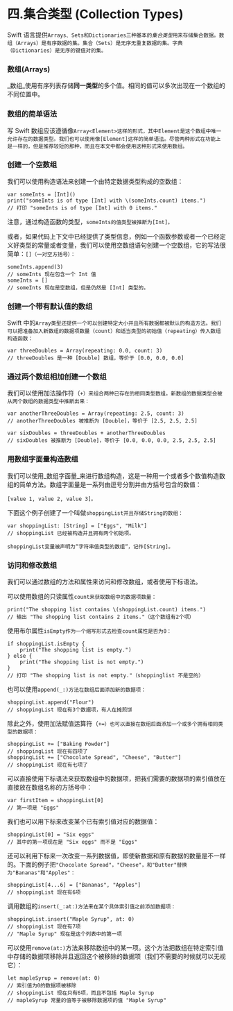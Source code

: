 # 四.集合类型 \(Collection Types\)

Swift 语言提供`Arrays、Sets和Dictionaries三种基本的`_`集合类型`_`用来存储集合数据。数组（Arrays）是有序数据的集。集合（Sets）是无序无重复数据的集。字典（Dictionaries）是无序的键值对的集。`

### 数组\(Arrays\)

_数组_使用有序列表存储**同一类型**的多个值。相同的值可以多次出现在一个数组的不同位置中。

### 数组的简单语法

写 Swift 数组应该遵循像`Array<Element>这样的形式，其中Element是这个数组中唯一允许存在的数据类型。我们也可以使用像[Element]这样的简单语法。尽管两种形式在功能上是一样的，但是推荐较短的那种，而且在本文中都会使用这种形式来使用数组。`

### 创建一个空数组

我们可以使用构造语法来创建一个由特定数据类型构成的空数组：

```
var someInts = [Int]()
print("someInts is of type [Int] with \(someInts.count) items.")
// 打印 "someInts is of type [Int] with 0 items."
```

注意，通过构造函数的类型，`someInts的值类型被推断为[Int]。`

或者，如果代码上下文中已经提供了类型信息，例如一个函数参数或者一个已经定义好类型的常量或者变量，我们可以使用空数组语句创建一个空数组，它的写法很简单：`[]（一对空方括号）：`

```
someInts.append(3)
// someInts 现在包含一个 Int 值
someInts = []
// someInts 现在是空数组，但是仍然是 [Int] 类型的。
```

### 创建一个带有默认值的数组

Swift 中的`Array类型还提供一个可以创建特定大小并且所有数据都被默认的构造方法。我们可以把准备加入新数组的数据项数量（count）和适当类型的初始值（repeating）传入数组构造函数：`

```
var threeDoubles = Array(repeating: 0.0, count: 3)
// threeDoubles 是一种 [Double] 数组，等价于 [0.0, 0.0, 0.0]
```

### 通过两个数组相加创建一个数组

我们可以使用加法操作符（`+）来组合两种已存在的相同类型数组。新数组的数据类型会被从两个数组的数据类型中推断出来：`

```
var anotherThreeDoubles = Array(repeating: 2.5, count: 3)
// anotherThreeDoubles 被推断为 [Double]，等价于 [2.5, 2.5, 2.5]

var sixDoubles = threeDoubles + anotherThreeDoubles
// sixDoubles 被推断为 [Double]，等价于 [0.0, 0.0, 0.0, 2.5, 2.5, 2.5]
```

### 用数组字面量构造数组

我们可以使用_数组字面量_来进行数组构造，这是一种用一个或者多个数值构造数组的简单方法。数组字面量是一系列由逗号分割并由方括号包含的数值：

`[value 1, value 2, value 3]。`

下面这个例子创建了一个叫做`shoppingList并且存储String的数组：`

```
var shoppingList: [String] = ["Eggs", "Milk"]
// shoppingList 已经被构造并且拥有两个初始项。
```

`shoppingList变量被声明为“字符串值类型的数组“，记作[String]。`

### 访问和修改数组

我们可以通过数组的方法和属性来访问和修改数组，或者使用下标语法。

可以使用数组的只读属性`count来获取数组中的数据项数量：`

```
print("The shopping list contains \(shoppingList.count) items.")
// 输出 "The shopping list contains 2 items."（这个数组有2个项）
```

使用布尔属性`isEmpty作为一个缩写形式去检查count属性是否为0：`

```
if shoppingList.isEmpty {
    print("The shopping list is empty.")
} else {
    print("The shopping list is not empty.")
}
// 打印 "The shopping list is not empty."（shoppinglist 不是空的）
```

也可以使用`append(_:)方法在数组后面添加新的数据项：`

```
shoppingList.append("Flour")
// shoppingList 现在有3个数据项，有人在摊煎饼
```

除此之外，使用加法赋值运算符（`+=）也可以直接在数组后面添加一个或多个拥有相同类型的数据项：`

```
shoppingList += ["Baking Powder"]
// shoppingList 现在有四项了
shoppingList += ["Chocolate Spread", "Cheese", "Butter"]
// shoppingList 现在有七项了
```

可以直接使用下标语法来获取数组中的数据项，把我们需要的数据项的索引值放在直接放在数组名称的方括号中：

```
var firstItem = shoppingList[0]
// 第一项是 "Eggs"
```

我们也可以用下标来改变某个已有索引值对应的数据值：

```
shoppingList[0] = "Six eggs"
// 其中的第一项现在是 "Six eggs" 而不是 "Eggs"
```

还可以利用下标来一次改变一系列数据值，即使新数据和原有数据的数量是不一样的。下面的例子把`"Chocolate Spread"，"Cheese"，和"Butter"替换为"Bananas"和"Apples"：`

```
shoppingList[4...6] = ["Bananas", "Apples"]
// shoppingList 现在有6项
```

调用数组的`insert(_:at:)方法来在某个具体索引值之前添加数据项：`

```
shoppingList.insert("Maple Syrup", at: 0)
// shoppingList 现在有7项
// "Maple Syrup" 现在是这个列表中的第一项
```

可以使用`remove(at:)`方法来移除数组中的某一项。这个方法把数组在特定索引值中存储的数据项移除并且返回这个被移除的数据项（我们不需要的时候就可以无视它）：

```
let mapleSyrup = remove(at: 0)
// 索引值为0的数据项被移除
// shoppingList 现在只有6项，而且不包括 Maple Syrup
// mapleSyrup 常量的值等于被移除数据项的值 "Maple Syrup"
```



